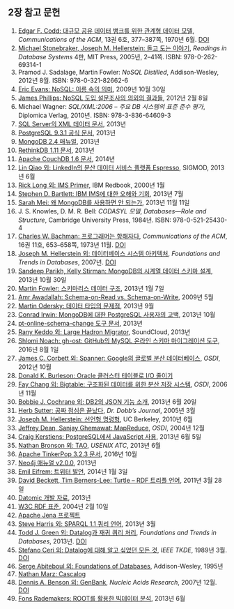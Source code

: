 ## 2장 참고 문헌

1. [Edgar F. Codd: 대규모 공유 데이터 뱅크를 위한 관계형 데이터 모델](https://www.seas.upenn.edu/~zives/03f/cis550/codd.pdf), *Communications of the ACM*, 13권 6호, 377–387쪽, 1970년 6월. [DOI](http://dx.doi.org/10.1145/362384.362685)
2. [Michael Stonebraker, Joseph M. Hellerstein: 돌고 도는 이야기](http://mitpress2.mit.edu/books/chapters/0262693143chapm1.pdf), *Readings in Database Systems* 4판, MIT Press, 2005년, 2–41쪽. ISBN: 978-0-262-69314-1
3. Pramod J. Sadalage, Martin Fowler: *NoSQL Distilled*, Addison-Wesley, 2012년 8월. ISBN: 978-0-321-82662-6
4. [Eric Evans: NoSQL: 이름 속의 의미](https://web.archive.org/web/20190623045155/http://blog.sym-link.com/2009/10/30/nosql_whats_in_a_name.html), 2009년 10월 30일
5. [James Phillips: NoSQL 도입 설문조사의 의외의 결과들](http://blog.couchbase.com/nosql-adoption-survey-surprises), 2012년 2월 8일
6. Michael Wagner: *SQL/XML:2006 – 주요 DB 시스템의 표준 준수 평가*, Diplomica Verlag, 2010년. ISBN: 978-3-836-64609-3
7. [SQL Server의 XML 데이터 문서](https://docs.microsoft.com/en-us/sql/relational-databases/xml/xml-data-sql-server?view=sql-server-ver15), 2013년
8. [PostgreSQL 9.3.1 공식 문서](http://www.postgresql.org/docs/9.3/static/index.html), 2013년
9. [MongoDB 2.4 매뉴얼](http://docs.mongodb.org/manual/), 2013년
10. [RethinkDB 1.11 문서](http://www.rethinkdb.com/docs/), 2013년
11. [Apache CouchDB 1.6 문서](http://docs.couchdb.org/en/latest/), 2014년
12. [Lin Qiao 외: LinkedIn의 분산 데이터 서비스 플랫폼 Espresso](http://www.slideshare.net/amywtang/espresso-20952131), SIGMOD, 2013년 6월
13. [Rick Long 외: IMS Primer](http://www.redbooks.ibm.com/redbooks/pdfs/sg245352.pdf), IBM Redbook, 2000년 1월
14. [Stephen D. Bartlett: IBM IMS에 대한 오해와 기회](https://public.dhe.ibm.com/software/data/ims/pdf/TCG2013015LI.pdf), 2013년 7월
15. [Sarah Mei: 왜 MongoDB를 사용하면 안 되는가](http://www.sarahmei.com/blog/2013/11/11/why-you-should-never-use-mongodb/), 2013년 11월 11일
16. J. S. Knowles, D. M. R. Bell: *CODASYL 모델*, *Databases—Role and Structure*, Cambridge University Press, 1984년. ISBN: 978-0-521-25430-4
17. [Charles W. Bachman: 프로그래머는 항해자다](http://dl.acm.org/citation.cfm?id=362534), *Communications of the ACM*, 16권 11호, 653–658쪽, 1973년 11월. [DOI](http://dx.doi.org/10.1145/355611.362534)
18. [Joseph M. Hellerstein 외: 데이터베이스 시스템 아키텍처](http://db.cs.berkeley.edu/papers/fntdb07-architecture.pdf), *Foundations and Trends in Databases*, 2007년. [DOI](http://dx.doi.org/10.1561/1900000002)
19. [Sandeep Parikh, Kelly Stirman: MongoDB의 시계열 데이터 스키마 설계](http://blog.mongodb.org/post/65517193370/schema-design-for-time-series-data-in-mongodb), 2013년 10월 30일
20. [Martin Fowler: 스키마리스 데이터 구조](http://martinfowler.com/articles/schemaless/), 2013년 1월 7일
21. [Amr Awadallah: Schema-on-Read vs. Schema-on-Write](http://www.slideshare.net/awadallah/schemaonread-vs-schemaonwrite), 2009년 5월
22. [Martin Odersky: 데이터 타입의 문제점](http://www.infoq.com/presentations/data-types-issues), 2013년 9월
23. [Conrad Irwin: MongoDB에 대한 PostgreSQL 사용자의 고백](https://speakerdeck.com/conradirwin/mongodb-confessions-of-a-postgresql-lover), 2013년 10월
24. [pt-online-schema-change 도구 문서](http://www.percona.com/doc/percona-toolkit/2.2/pt-online-schema-change.html), 2013년
25. [Rany Keddo 외: Large Hadron Migrator](https://github.com/soundcloud/lhm), SoundCloud, 2013년
26. [Shlomi Noach: gh-ost: GitHub의 MySQL 온라인 스키마 마이그레이션 도구](http://githubengineering.com/gh-ost-github-s-online-migration-tool-for-mysql/), 2016년 8월 1일
27. [James C. Corbett 외: Spanner: Google의 글로벌 분산 데이터베이스](https://research.google/pubs/pub39966/), *OSDI*, 2012년 10월
28. [Donald K. Burleson: Oracle 클러스터 테이블로 I/O 줄이기](https://web.archive.org/web/20231207233228/http://www.dba-oracle.com/oracle_tip_hash_index_cluster_table.htm)
29. [Fay Chang 외: Bigtable: 구조화된 데이터를 위한 분산 저장 시스템](https://research.google/pubs/pub27898/), *OSDI*, 2006년 11월
30. [Bobbie J. Cochrane 외: DB2의 JSON 기능 소개](https://web.archive.org/web/20180516203043/https://www.ibm.com/developerworks/data/library/techarticle/dm-1306nosqlforjson1/), 2013년 6월 20일
31. [Herb Sutter: 공짜 점심은 끝났다](http://www.gotw.ca/publications/concurrency-ddj.htm), *Dr. Dobb’s Journal*, 2005년 3월
32. [Joseph M. Hellerstein: 선언형 명령형](http://www.eecs.berkeley.edu/Pubs/TechRpts/2010/EECS-2010-90.pdf), UC Berkeley, 2010년 6월
33. [Jeffrey Dean, Sanjay Ghemawat: MapReduce](https://research.google/pubs/pub62/), *OSDI*, 2004년 12월
34. [Craig Kerstiens: PostgreSQL에서 JavaScript 사용](https://blog.heroku.com/javascript_in_your_postgres), 2013년 6월 5일
35. [Nathan Bronson 외: TAO](https://www.usenix.org/conference/atc13/technical-sessions/presentation/bronson), *USENIX ATC*, 2013년 6월
36. [Apache TinkerPop 3.2.3 문서](http://tinkerpop.apache.org/docs/3.2.3/reference/), 2016년 10월
37. [Neo4j 매뉴얼 v2.0.0](http://docs.neo4j.org/chunked/2.0.0/index.html), 2013년
38. [Emil Eifrem: 트위터 발언](https://twitter.com/emileifrem/status/419107961512804352), 2014년 1월 3일
39. [David Beckett, Tim Berners-Lee: Turtle – RDF 트리플 언어](http://www.w3.org/TeamSubmission/turtle/), 2011년 3월 28일
40. [Datomic 개발 자료](http://docs.datomic.com/), 2013년
41. [W3C RDF 표준](http://www.w3.org/RDF/), 2004년 2월 10일
42. [Apache Jena 프로젝트](http://jena.apache.org/)
43. [Steve Harris 외: SPARQL 1.1 쿼리 언어](http://www.w3.org/TR/sparql11-query/), 2013년 3월
44. [Todd J. Green 외: Datalog과 재귀 쿼리 처리](http://blogs.evergreen.edu/sosw/files/2014/04/Green-Vol5-DBS-017.pdf), *Foundations and Trends in Databases*, 2013년. [DOI](http://dx.doi.org/10.1561/1900000017)
45. [Stefano Ceri 외: Datalog에 대해 알고 싶었던 모든 것](https://www.researchgate.net/profile/Letizia_Tanca/publication/3296132_What_you_always_wanted_to_know_about_Datalog_and_never_dared_to_ask/links/0fcfd50ca2d20473ca000000.pdf), *IEEE TKDE*, 1989년 3월. [DOI](http://dx.doi.org/10.1109/69.43410)
46. [Serge Abiteboul 외: Foundations of Databases](http://webdam.inria.fr/Alice/), Addison-Wesley, 1995년
47. [Nathan Marz: Cascalog](https://github.com/nathanmarz/cascalog)
48. [Dennis A. Benson 외: GenBank](https://academic.oup.com/nar/article/36/suppl_1/D25/2507746), *Nucleic Acids Research*, 2007년 12월. [DOI](http://dx.doi.org/10.1093/nar/gkm929)
49. [Fons Rademakers: ROOT를 활용한 빅데이터 분석](https://indico.cern.ch/event/246453/contributions/1566610/attachments/423154/587535/ROOT-BigData-Analysis-London-2013.pdf), 2013년 6월
